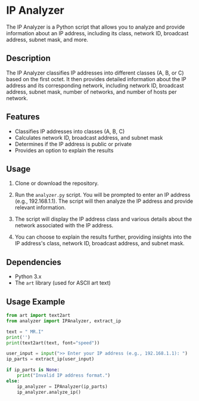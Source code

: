 # IP Analyzer

The IP Analyzer is a Python script that allows you to analyze and provide information about an IP address, including its class, network ID, broadcast address, subnet mask, and more.

## Description

The IP Analyzer classifies IP addresses into different classes (A, B, or C) based on the first octet. It then provides detailed information about the IP address and its corresponding network, including network ID, broadcast address, subnet mask, number of networks, and number of hosts per network.

## Features

- Classifies IP addresses into classes (A, B, C)
- Calculates network ID, broadcast address, and subnet mask
- Determines if the IP address is public or private
- Provides an option to explain the results

## Usage

1. Clone or download the repository.

2. Run the `analyzer.py` script. You will be prompted to enter an IP address (e.g., 192.168.1.1). The script will then analyze the IP address and provide relevant information.

3. The script will display the IP address class and various details about the network associated with the IP address.

4. You can choose to explain the results further, providing insights into the IP address's class, network ID, broadcast address, and subnet mask.

## Dependencies

- Python 3.x
- The `art` library (used for ASCII art text)

## Usage Example

```python
from art import text2art
from analyzer import IPAnalyzer, extract_ip

text = " MR.I"
print('')
print(text2art(text, font="speed"))

user_input = input(">> Enter your IP address (e.g., 192.168.1.1): ")
ip_parts = extract_ip(user_input)

if ip_parts is None:
    print("Invalid IP address format.")
else:
    ip_analyzer = IPAnalyzer(ip_parts)
    ip_analyzer.analyze_ip()
